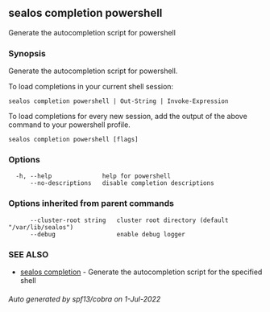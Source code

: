 ## sealos completion powershell

Generate the autocompletion script for powershell

### Synopsis

Generate the autocompletion script for powershell.

To load completions in your current shell session:

	sealos completion powershell | Out-String | Invoke-Expression

To load completions for every new session, add the output of the above command
to your powershell profile.


```
sealos completion powershell [flags]
```

### Options

```
  -h, --help              help for powershell
      --no-descriptions   disable completion descriptions
```

### Options inherited from parent commands

```
      --cluster-root string   cluster root directory (default "/var/lib/sealos")
      --debug                 enable debug logger
```

### SEE ALSO

* [sealos completion](sealos_completion.md)	 - Generate the autocompletion script for the specified shell

###### Auto generated by spf13/cobra on 1-Jul-2022
